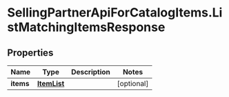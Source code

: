 # SellingPartnerApiForCatalogItems.ListMatchingItemsResponse

## Properties
Name | Type | Description | Notes
------------ | ------------- | ------------- | -------------
**items** | [**ItemList**](ItemList.md) |  | [optional] 
